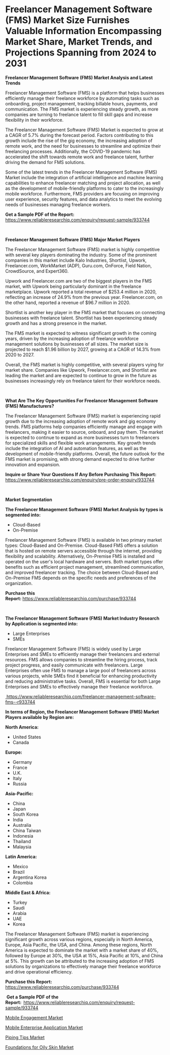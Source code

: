 <p><h1>Freelancer Management Software (FMS) Market Size Furnishes Valuable Information Encompassing Market Share, Market Trends, and Projections Spanning from 2024 to 2031</h1></p><p><strong>Freelancer Management Software (FMS) Market Analysis and Latest Trends</strong></p>
<p><p>Freelancer Management Software (FMS) is a platform that helps businesses efficiently manage their freelance workforce by automating tasks such as onboarding, project management, tracking billable hours, payments, and communication. The FMS market is experiencing steady growth, as more companies are turning to freelance talent to fill skill gaps and increase flexibility in their workforce.</p><p>The Freelancer Management Software (FMS) Market is expected to grow at a CAGR of 5.7% during the forecast period. Factors contributing to this growth include the rise of the gig economy, the increasing adoption of remote work, and the need for businesses to streamline and optimize their freelancing processes. Additionally, the COVID-19 pandemic has accelerated the shift towards remote work and freelance talent, further driving the demand for FMS solutions.</p><p>Some of the latest trends in the Freelancer Management Software (FMS) Market include the integration of artificial intelligence and machine learning capabilities to enhance freelancer matching and project allocation, as well as the development of mobile-friendly platforms to cater to the increasingly mobile workforce. Furthermore, FMS providers are focusing on improving user experience, security features, and data analytics to meet the evolving needs of businesses managing freelance workers.</p></p>
<p><strong>Get a Sample PDF of the Report:&nbsp;</strong> <a href="https://www.reliableresearchiq.com/enquiry/request-sample/933744">https://www.reliableresearchiq.com/enquiry/request-sample/933744</a></p>
<p>&nbsp;</p>
<p><strong>Freelancer Management Software (FMS) Major Market Players</strong></p>
<p><p>The Freelancer Management Software (FMS) market is highly competitive with several key players dominating the industry. Some of the prominent companies in this market include Kalo Industries, Shortlist, Upwork, Freelancer.com, WorkMarket (ADP), Guru.com, OnForce, Field Nation, CrowdSource, and Expert360.</p><p>Upwork and Freelancer.com are two of the biggest players in the FMS market, with Upwork being particularly dominant in the freelance marketplace. Upwork reported a total revenue of $253.4 million in 2020, reflecting an increase of 24.9% from the previous year. Freelancer.com, on the other hand, reported a revenue of $96.7 million in 2020.</p><p>Shortlist is another key player in the FMS market that focuses on connecting businesses with freelance talent. Shortlist has been experiencing steady growth and has a strong presence in the market.</p><p>The FMS market is expected to witness significant growth in the coming years, driven by the increasing adoption of freelance workforce management solutions by businesses of all sizes. The market size is projected to reach $1.96 billion by 2027, growing at a CAGR of 14.3% from 2020 to 2027.</p><p>Overall, the FMS market is highly competitive, with several players vying for market share. Companies like Upwork, Freelancer.com, and Shortlist are leading the market and are expected to continue to grow in the future as businesses increasingly rely on freelance talent for their workforce needs.</p></p>
<p>&nbsp;</p>
<p><strong>What Are The Key Opportunities For Freelancer Management Software (FMS) Manufacturers?</strong></p>
<p><p>The Freelancer Management Software (FMS) market is experiencing rapid growth due to the increasing adoption of remote work and gig economy trends. FMS platforms help companies efficiently manage and engage with freelancers, making it easier to source, onboard, and pay them. The market is expected to continue to expand as more businesses turn to freelancers for specialized skills and flexible work arrangements. Key growth trends include the integration of AI and automation features, as well as the development of mobile-friendly platforms. Overall, the future outlook for the FMS market is promising, with strong demand expected to drive further innovation and expansion.</p></p>
<p><strong>Inquire or Share Your Questions If Any Before Purchasing This Report:</strong> <a href="https://www.reliableresearchiq.com/enquiry/pre-order-enquiry/933744">https://www.reliableresearchiq.com/enquiry/pre-order-enquiry/933744</a></p>
<p>&nbsp;</p>
<p><strong>Market Segmentation</strong></p>
<p><strong>The Freelancer Management Software (FMS) Market Analysis by types is segmented into:</strong></p>
<p><ul><li>Cloud-Based</li><li>On-Premise</li></ul></p>
<p><p>Freelancer Management Software (FMS) is available in two primary market types: Cloud-Based and On-Premise. Cloud-Based FMS offers a solution that is hosted on remote servers accessible through the internet, providing flexibility and scalability. Alternatively, On-Premise FMS is installed and operated on the user's local hardware and servers. Both market types offer benefits such as efficient project management, streamlined communication, and improved freelancer tracking. The choice between Cloud-Based and On-Premise FMS depends on the specific needs and preferences of the organization.</p></p>
<p><strong>Purchase this Report:&nbsp;</strong><a href="https://www.reliableresearchiq.com/purchase/933744">https://www.reliableresearchiq.com/purchase/933744</a></p>
<p>&nbsp;</p>
<p><strong>The Freelancer Management Software (FMS) Market Industry Research by Application is segmented into:</strong></p>
<p><ul><li>Large Enterprises</li><li>SMEs</li></ul></p>
<p><p>Freelancer Management Software (FMS) is widely used by Large Enterprises and SMEs to efficiently manage their freelancers and external resources. FMS allows companies to streamline the hiring process, track project progress, and easily communicate with freelancers. Large Enterprises often use FMS to manage a large pool of freelancers across various projects, while SMEs find it beneficial for enhancing productivity and reducing administrative tasks. Overall, FMS is essential for both Large Enterprises and SMEs to effectively manage their freelance workforce.</p></p>
<p><a href="https://www.reliableresearchiq.com/freelancer-management-software-fms--r933744">&nbsp;https://www.reliableresearchiq.com/freelancer-management-software-fms--r933744</a></p>
<p><strong>In terms of Region, the Freelancer Management Software (FMS) Market Players available by Region are:</strong></p>
<p>
    <p> <strong> North America: </strong>
        <ul>
            <li>United States</li>
            <li>Canada</li>
        </ul>
        </p> 
    <p> <strong> Europe: </strong>
        <ul>
            <li>Germany</li>
            <li>France</li>
            <li>U.K.</li>
            <li>Italy</li>
            <li>Russia</li>
        </ul>
        </p> 
    <p> <strong> Asia-Pacific: </strong>
        <ul>
            <li>China</li>
            <li>Japan</li>
            <li>South Korea</li>
            <li>India</li>
            <li>Australia</li>
            <li>China Taiwan</li>
            <li>Indonesia</li>
            <li>Thailand</li>
            <li>Malaysia</li>
        </ul>
        </p> 
    <p> <strong> Latin America: </strong>
        <ul>
            <li>Mexico</li>
            <li>Brazil</li>
            <li>Argentina Korea</li>
            <li>Colombia</li>
        </ul>
        </p> 
    <p> <strong> Middle East & Africa: </strong>
        <ul>
            <li>Turkey</li>
            <li>Saudi</li>
            <li>Arabia</li>
            <li>UAE</li>
            <li>Korea</li>
        </ul>
    </p>
    </p>
<p><p>The Freelancer Management Software (FMS) market is experiencing significant growth across various regions, especially in North America, Europe, Asia Pacific, the USA, and China. Among these regions, North America is expected to dominate the market with a market share of 40%, followed by Europe at 30%, the USA at 15%, Asia Pacific at 10%, and China at 5%. This growth can be attributed to the increasing adoption of FMS solutions by organizations to effectively manage their freelance workforce and drive operational efficiency.</p></p>
<p><strong>Purchase this Report: </strong><a href="https://www.reliableresearchiq.com/purchase/933744">https://www.reliableresearchiq.com/purchase/933744</a></p>
<p>&nbsp;<strong>Get a Sample PDF of the Report:&nbsp;&nbsp;</strong><a href="https://www.reliableresearchiq.com/enquiry/request-sample/933744">https://www.reliableresearchiq.com/enquiry/request-sample/933744</a></p>
<p><strong></strong></p>
<p><p><a href="https://github.com/hskmn/Market-Research-Report-List-1/blob/main/mobile-engagement-market.md">Mobile Engagement Market</a></p><p><a href="https://github.com/hlspriggs/Market-Research-Report-List-1/blob/main/mobile-enterprise-application-market.md">Mobile Enterprise Application Market</a></p><p><a href="https://medium.com/@lottierunte68/piping-tips-market-growth-outlook-from-2024-to-2031-and-it-is-projecting-at-8-3-66c683d33e2a">Piping Tips Market</a></p><p><a href="https://medium.com/@codystark63/foundations-for-oily-skin-market-size-is-growing-at-cagr-of-14-8-a0ea13130679">Foundations for Oily Skin Market</a></p></p>